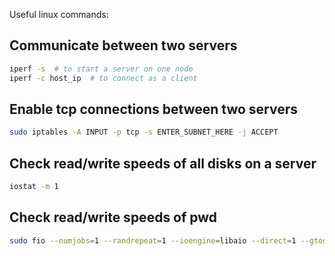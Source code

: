 Useful linux commands:

## Communicate between two servers
```bash
iperf -s  # to start a server on one node
iperf -c host_ip  # to connect as a client
```

## Enable tcp connections between two servers
```bash
sudo iptables -A INPUT -p tcp -s ENTER_SUBNET_HERE -j ACCEPT 
```

## Check read/write speeds of all disks on a server
```bash
iostat -m 1
```

## Check read/write speeds of pwd
```bash
sudo fio --numjobs=1 --randrepeat=1 --ioengine=libaio --direct=1 --gtod_reduce=1 --bs=16k --iodepth=32 --size=1G --readwrite=read --group_reporting --name test1
```